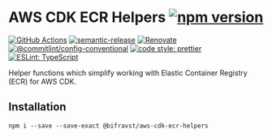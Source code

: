 # AWS CDK ECR Helpers [![npm version](https://img.shields.io/npm/v/@bifravst/aws-cdk-ecr-helpers.svg)](https://www.npmjs.com/package/@bifravst/aws-cdk-ecr-helpers)

[![GitHub Actions](https://github.com/bifravst/aws-cdk-ecr-helpers/workflows/Test%20and%20Release/badge.svg)](https://github.com/bifravst/aws-cdk-ecr-helpers/actions)
[![semantic-release](https://img.shields.io/badge/%20%20%F0%9F%93%A6%F0%9F%9A%80-semantic--release-e10079.svg)](https://github.com/semantic-release/semantic-release)
[![Renovate](https://img.shields.io/badge/renovate-enabled-brightgreen.svg)](https://renovatebot.com)
[![@commitlint/config-conventional](https://img.shields.io/badge/%40commitlint-config--conventional-brightgreen)](https://github.com/conventional-changelog/commitlint/tree/master/@commitlint/config-conventional)
[![code style: prettier](https://img.shields.io/badge/code_style-prettier-ff69b4.svg)](https://github.com/prettier/prettier/)
[![ESLint: TypeScript](https://img.shields.io/badge/ESLint-TypeScript-blue.svg)](https://github.com/typescript-eslint/typescript-eslint)

Helper functions which simplify working with Elastic Container Registry (ECR)
for AWS CDK.

## Installation

    npm i --save --save-exact @bifravst/aws-cdk-ecr-helpers
